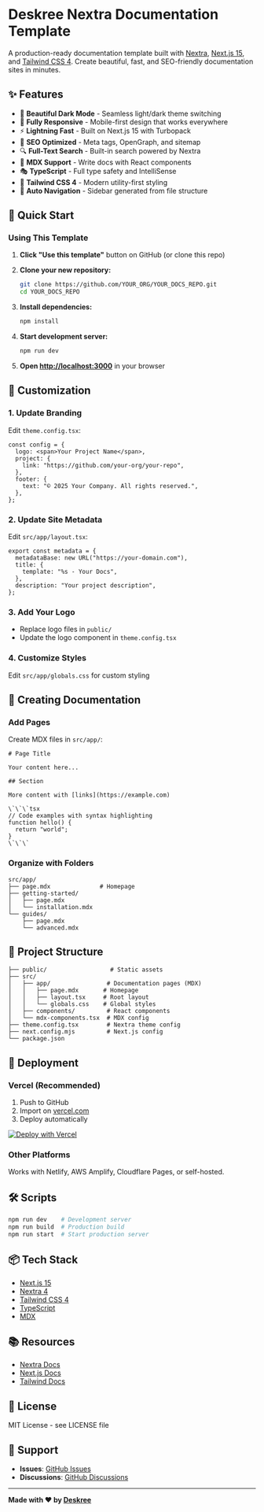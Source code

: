 # Deskree Nextra Documentation Template

A production-ready documentation template built with [Nextra](https://nextra.site/), [Next.js 15](https://nextjs.org), and [Tailwind CSS 4](https://tailwindcss.com). Create beautiful, fast, and SEO-friendly documentation sites in minutes.

## ✨ Features

- 🎨 **Beautiful Dark Mode** - Seamless light/dark theme switching
- 📱 **Fully Responsive** - Mobile-first design that works everywhere
- ⚡ **Lightning Fast** - Built on Next.js 15 with Turbopack
- 🎯 **SEO Optimized** - Meta tags, OpenGraph, and sitemap
- 🔍 **Full-Text Search** - Built-in search powered by Nextra
- 📝 **MDX Support** - Write docs with React components
- 🎭 **TypeScript** - Full type safety and IntelliSense
- 🎨 **Tailwind CSS 4** - Modern utility-first styling
- 🧭 **Auto Navigation** - Sidebar generated from file structure

## 🚀 Quick Start

### Using This Template

1. **Click "Use this template"** button on GitHub (or clone this repo)

2. **Clone your new repository:**
   ```bash
   git clone https://github.com/YOUR_ORG/YOUR_DOCS_REPO.git
   cd YOUR_DOCS_REPO
   ```

3. **Install dependencies:**
   ```bash
   npm install
   ```

4. **Start development server:**
   ```bash
   npm run dev
   ```

5. **Open [http://localhost:3000](http://localhost:3000)** in your browser

## 🎨 Customization

### 1. Update Branding

Edit `theme.config.tsx`:

```tsx
const config = {
  logo: <span>Your Project Name</span>,
  project: {
    link: "https://github.com/your-org/your-repo",
  },
  footer: {
    text: "© 2025 Your Company. All rights reserved.",
  },
};
```

### 2. Update Site Metadata

Edit `src/app/layout.tsx`:

```tsx
export const metadata = {
  metadataBase: new URL("https://your-domain.com"),
  title: {
    template: "%s - Your Docs",
  },
  description: "Your project description",
};
```

### 3. Add Your Logo

- Replace logo files in `public/`
- Update the logo component in `theme.config.tsx`

### 4. Customize Styles

Edit `src/app/globals.css` for custom styling

## 📝 Creating Documentation

### Add Pages

Create MDX files in `src/app/`:

```mdx
# Page Title

Your content here...

## Section

More content with [links](https://example.com)

\`\`\`tsx
// Code examples with syntax highlighting
function hello() {
  return "world";
}
\`\`\`
```

### Organize with Folders

```
src/app/
├── page.mdx              # Homepage
├── getting-started/
│   ├── page.mdx
│   └── installation.mdx
└── guides/
    ├── page.mdx
    └── advanced.mdx
```

## 📁 Project Structure

```
├── public/                  # Static assets
├── src/
│   ├── app/                # Documentation pages (MDX)
│   │   ├── page.mdx       # Homepage
│   │   ├── layout.tsx     # Root layout
│   │   └── globals.css    # Global styles
│   ├── components/         # React components
│   └── mdx-components.tsx  # MDX config
├── theme.config.tsx        # Nextra theme config
├── next.config.mjs         # Next.js config
└── package.json
```

## 🚢 Deployment

### Vercel (Recommended)

1. Push to GitHub
2. Import on [vercel.com](https://vercel.com)
3. Deploy automatically

[![Deploy with Vercel](https://vercel.com/button)](https://vercel.com/new)

### Other Platforms

Works with Netlify, AWS Amplify, Cloudflare Pages, or self-hosted.

## 🛠️ Scripts

```bash
npm run dev    # Development server
npm run build  # Production build
npm run start  # Start production server
```

## 📦 Tech Stack

- [Next.js 15](https://nextjs.org)
- [Nextra 4](https://nextra.site)
- [Tailwind CSS 4](https://tailwindcss.com)
- [TypeScript](https://www.typescriptlang.org)
- [MDX](https://mdxjs.com)

## 📚 Resources

- [Nextra Docs](https://nextra.site/docs)
- [Next.js Docs](https://nextjs.org/docs)
- [Tailwind Docs](https://tailwindcss.com/docs)

## 📄 License

MIT License - see LICENSE file

## 💬 Support

- **Issues**: [GitHub Issues](https://github.com/deskree-inc/nextra-docs-template/issues)
- **Discussions**: [GitHub Discussions](https://github.com/deskree-inc/nextra-docs-template/discussions)

---

**Made with ❤️ by [Deskree](https://deskree.com)**


